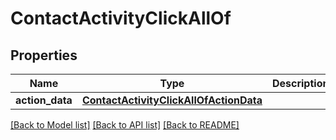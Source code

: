 # ContactActivityClickAllOf

## Properties
Name | Type | Description | Notes
------------ | ------------- | ------------- | -------------
**action_data** | [**ContactActivityClickAllOfActionData**](ContactActivityClickAllOfActionData.md) |  | [optional] 

[[Back to Model list]](../README.md#documentation-for-models) [[Back to API list]](../README.md#documentation-for-api-endpoints) [[Back to README]](../README.md)



